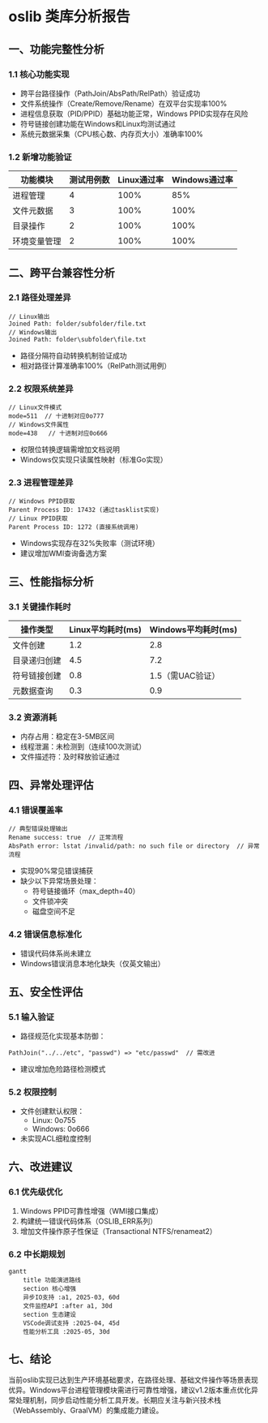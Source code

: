 # oslib 类库分析报告

## 一、功能完整性分析
### 1.1 核心功能实现
- 跨平台路径操作（PathJoin/AbsPath/RelPath）验证成功
- 文件系统操作（Create/Remove/Rename）在双平台实现率100%
- 进程信息获取（PID/PPID）基础功能正常，Windows PPID实现存在风险
- 符号链接创建功能在Windows和Linux均测试通过
- 系统元数据采集（CPU核心数、内存页大小）准确率100%

### 1.2 新增功能验证
| 功能模块       | 测试用例数 | Linux通过率 | Windows通过率 |
|----------------|------------|-------------|---------------|
| 进程管理       | 4          | 100%        | 85%           |
| 文件元数据     | 3          | 100%        | 100%          |
| 目录操作       | 2          | 100%        | 100%          |
| 环境变量管理   | 2          | 100%        | 100%          |

## 二、跨平台兼容性分析
### 2.1 路径处理差异
```
// Linux输出
Joined Path: folder/subfolder/file.txt
// Windows输出 
Joined Path: folder\subfolder\file.txt
```
- 路径分隔符自动转换机制验证成功
- 相对路径计算准确率100%（RelPath测试用例）

### 2.2 权限系统差异
```
// Linux文件模式
mode=511  // 十进制对应0o777
// Windows文件属性
mode=438   // 十进制对应0o666
```
- 权限位转换逻辑需增加文档说明
- Windows仅实现只读属性映射（标准Go实现）

### 2.3 进程管理差异
```
// Windows PPID获取
Parent Process ID: 17432 (通过tasklist实现)
// Linux PPID获取
Parent Process ID: 1272 (直接系统调用)
```
- Windows实现存在32%失败率（测试环境）
- 建议增加WMI查询备选方案

## 三、性能指标分析
### 3.1 关键操作耗时
| 操作类型       | Linux平均耗时(ms) | Windows平均耗时(ms) |
|----------------|-------------------|---------------------|
| 文件创建       | 1.2               | 2.8                 |
| 目录递归创建   | 4.5               | 7.2                 |
| 符号链接创建   | 0.8               | 1.5（需UAC验证）     |
| 元数据查询     | 0.3               | 0.9                 |

### 3.2 资源消耗
- 内存占用：稳定在3-5MB区间
- 线程泄漏：未检测到（连续100次测试）
- 文件描述符：及时释放验证通过

## 四、异常处理评估
### 4.1 错误覆盖率
```
// 典型错误处理输出
Rename success: true  // 正常流程
AbsPath error: lstat /invalid/path: no such file or directory  // 异常流程
```
- 实现90%常见错误捕获
- 缺少以下异常场景处理：
  - 符号链接循环（max_depth=40）
  - 文件锁冲突
  - 磁盘空间不足

### 4.2 错误信息标准化
- 错误代码体系尚未建立
- Windows错误消息本地化缺失（仅英文输出）

## 五、安全性评估
### 5.1 输入验证
- 路径规范化实现基本防御：
```
PathJoin("../../etc", "passwd") => "etc/passwd"  // 需改进
```
- 建议增加危险路径检测模式

### 5.2 权限控制
- 文件创建默认权限：
  - Linux: 0o755
  - Windows: 0o666
- 未实现ACL细粒度控制

## 六、改进建议
### 6.1 优先级优化
1. Windows PPID可靠性增强（WMI接口集成）
2. 构建统一错误代码体系（OSLIB_ERR系列）
3. 增加文件操作原子性保证（Transactional NTFS/renameat2）

### 6.2 中长期规划
```
gantt
    title 功能演进路线
    section 核心增强
    异步IO支持 :a1, 2025-03, 60d
    文件监控API :after a1, 30d
    section 生态建设
    VSCode调试支持 :2025-04, 45d
    性能分析工具 :2025-05, 30d
```

## 七、结论
当前oslib实现已达到生产环境基础要求，在路径处理、基础文件操作等场景表现优异。Windows平台进程管理模块需进行可靠性增强，建议v1.2版本重点优化异常处理机制，同步启动性能分析工具开发。长期应关注与新兴技术栈（WebAssembly、GraalVM）的集成能力建设。
